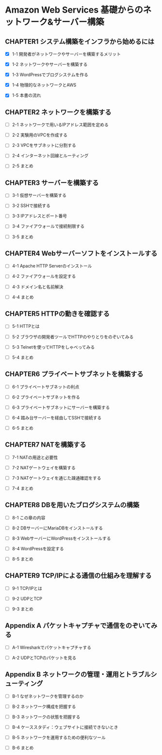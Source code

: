 # Amazon Web Services 基礎からのネットワーク&サーバー構築

## CHAPTER1 システム構築をインフラから始めるには

- [x] 1-1 開発者がネットワークやサーバーを構築するメリット

- [x] 1-2 ネットワークやサーバーを構築する

- [x] 1-3 WordPressでブログシステムを作る

- [x] 1-4 物理的なネットワークとAWS

- [x] 1-5 本書の流れ

## CHAPTER2 ネットワークを構築する

- [ ] 2-1 ネットワークで用いるIPアドレス範囲を定める

- [ ] 2-2 実験用のVPCを作成する

- [ ] 2-3 VPCをサブネットに分割する

- [ ] 2-4 インターネット回線とルーティング

- [ ] 2-5 まとめ

## CHAPTER3 サーバーを構築する

- [ ] 3-1 仮想サーバーを構築する

- [ ] 3-2 SSHで接続する

- [ ] 3-3 IPアドレスとポート番号

- [ ] 3-4 ファイアウォールで接続制限する

- [ ] 3-5 まとめ

## CHAPTER4 Webサーバーソフトをインストールする

- [ ] 4-1 Apache HTTP Serverのインストール

- [ ] 4-2 ファイアウォールを設定する

- [ ] 4-3 ドメイン名と名前解決

- [ ] 4-4 まとめ

## CHAPTER5 HTTPの動きを確認する

- [ ] 5-1 HTTPとは

- [ ] 5-2 ブラウザの開発者ツールでHTTPのやりとりをのぞいてみる

- [ ] 5-3 Telnetを使ってHTTPをしゃべってみる

- [ ] 5-4 まとめ

## CHAPTER6 プライベートサブネットを構築する

- [ ] 6-1 プライベートサブネットの利点

- [ ] 6-2 プライベートサブネットを作る

- [ ] 6-3 プライベートサブネットにサーバーを構築する

- [ ] 6-4 踏み台サーバーを経由してSSHで接続する

- [ ] 6-5 まとめ

## CHAPTER7 NATを構築する

- [ ] 7-1 NATの用途と必要性

- [ ] 7-2 NATゲートウェイを構築する

- [ ] 7-3 NATゲートウェイを通じた疎通確認をする

- [ ] 7-4 まとめ

## CHAPTER8 DBを用いたブログシステムの構築

- [ ] 8-1 この章の内容

- [ ] 8-2 DBサーバーにMariaDBをインストールする

- [ ] 8-3 WebサーバーにWordPressをインストールする

- [ ] 8-4 WordPressを設定する

- [ ] 8-5 まとめ

## CHAPTER9 TCP/IPによる通信の仕組みを理解する

- [ ] 9-1 TCP/IPとは

- [ ] 9-2 UDPとTCP

- [ ] 9-3 まとめ

## Appendix A パケットキャプチャで通信をのぞいてみる

- [ ] A-1 Wiresharkでパケットキャプチャする

- [ ] A-2 UDPとTCPのパケットを見る

## Appendix B ネットワークの管理・運用とトラブルシューティング

- [ ] B-1 なぜネットワークを管理するのか

- [ ] B-2 ネットワーク構成を把握する

- [ ] B-3 ネットワークの状態を把握する

- [ ] B-4 ケーススタディ：ウェブサイトに接続できないとき

- [ ] B-5 ネットワークを運用するための便利なツール

- [ ] B-6 まとめ
